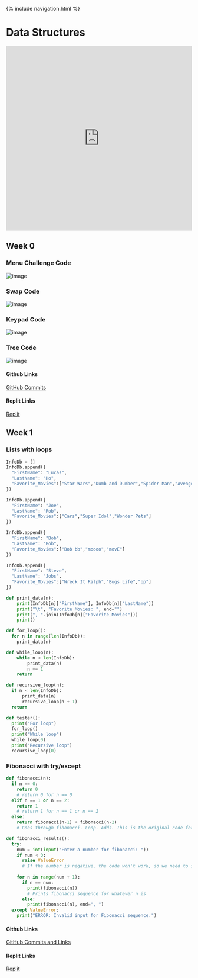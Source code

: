 {% include navigation.html %}

# Data Structures

<iframe frameborder="0" width="100%" height="500px" src="https://replit.com/@lucasho22/flaskportfolio-2?embed=true"> </iframe>

## Week 0

### Menu Challenge Code
![image](https://user-images.githubusercontent.com/77864093/158083190-d192270d-fe05-4420-88c2-058bc518e944.png)

### Swap Code
![image](https://user-images.githubusercontent.com/77864093/158109129-05dccdf8-d80c-4d1a-a2b4-06b83953150b.png)

### Keypad Code
![image](https://user-images.githubusercontent.com/77864093/158101274-571247ee-4399-49e5-b320-7f8fedd72f9c.png)

### Tree Code
![image](https://user-images.githubusercontent.com/77864093/158115651-155910f6-d924-4c5a-b68f-928926ae8332.png)

#### Github Links
[GitHub Commits](https://github.com/lucasho22/flask_portfolio/issues/2)

#### Replit Links
[Replit](https://replit.com/@lucasho22/flaskportfolio-2#swap.py)


## Week 1

### Lists with loops
```python
InfoDb = []
InfoDb.append({  
  "FirstName": "Lucas",  
  "LastName": "Ho",    
  "Favorite_Movies":["Star Wars","Dumb and Dumber","Spider Man","Avengers"]  
})  

InfoDb.append({  
  "FirstName": "Joe",  
  "LastName": "Rob",    
  "Favorite_Movies":["Cars","Super Idol","Wonder Pets"]  
})

InfoDb.append({  
  "FirstName": "Bob",  
  "LastName": "Bob",    
  "Favorite_Movies":["Bob bb","moooo","movE"]  
})

InfoDb.append({  
  "FirstName": "Steve",  
  "LastName": "Jobs",    
  "Favorite_Movies":["Wreck It Ralph","Bugs Life","Up"]  
})

def print_data(n):
    print(InfoDb[n]["FirstName"], InfoDb[n]["LastName"])
    print("\t", "Favorite Movies: ", end="")
    print(", ".join(InfoDb[n]["Favorite_Movies"])) 
    print() 

def for_loop():
  for n in range(len(InfoDb)):
    print_data(n)

def while_loop(n):
    while n < len(InfoDb):
        print_data(n)
        n += 1
    return

def recursive_loop(n):
  if n < len(InfoDb):
      print_data(n)
      recursive_loop(n + 1)
  return

def tester():
  print("For loop")
  for_loop()
  print("While loop")
  while_loop(0)  
  print("Recursive loop")
  recursive_loop(0)  
```

### Fibonacci with try/except
```python
def fibonacci(n):
  if n == 0:
    return 0
    # return 0 for n == 0
  elif n == 1 or n == 2:
    return 1
    # return 1 for n == 1 or n == 2
  else:
    return fibonacci(n-1) + fibonacci(n-2)
    # Goes through fibonacci. Loop. Adds. This is the original code for fibonacci.

def fibonacci_results():
  try:
    num = int(input("Enter a number for fibonacci: "))
    if num < 0:
      raise ValueError
      # If the number is negative, the code won't work, so we need to show the user there is an error.
      
    for n in range(num + 1):
      if n == num:
        print(fibonacci(n))
        # Prints fibonacci sequence for whatever n is
      else:
        print(fibonacci(n), end=", ")
  except ValueError:
    print("ERROR: Invalid input for Fibonacci sequence.")
```

#### Github Links
[GitHub Commits and Links](https://github.com/lucasho22/flask_portfolio/issues/5)

#### Replit Links
[Replit](https://replit.com/@lucasho22/flaskportfolio-2#main.py)
